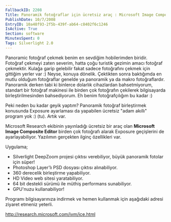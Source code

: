 ```yaml
---
FallbackID: 2208
Title: Panoramik fotoğraflar için ücretsiz araç : Microsoft Image Composite Editor
PublishDate: 10/7/2008
EntryID: 10a48f93-2f5b-439f-ab64-c8402f6c1246
IsActive: True
Section: software
MinutesSpent: 0
Tags: Silverlight 2.0
---
```

Panoramic fotoğraf çekmek benim en sevdiğim hobilerimden biridir.
Fotoğraf çekmeyi zaten severim, hatta çoğu turistik gezimin amacı
fotoğraf çekmektir. Kulağa garip gelebilir fakat sadece fotoğrafını
çekmek için gittiğim yerler var :) Neyse, konuya dönelik. Çektikten
sonra baktığımda en mutlu olduğum fotoğraflar genelde ya panoramik ya da
makro fotoğraflardır. Panoramik derken tabi ki binlerce dolarlık
cihazlardan bahsetmiyorum, standart bir fotoğraf makinesi ile birden çok
fotoğrafın çekilerek bilgisayarda birleştirilmesinden bahsediyorum. Eh
benim fotoğrafçılığım bu kadar :)

Peki neden bu kadar geyik yaptım? Panoramik fotoğraf birleştirmek
konusunda Exposure ayarlaması da yapabilen ücretsiz "adam akıllı"
program yok :) (tu). Artık var.

Microsoft Research ekibinin yayınladığı ücretsiz bir araç olan
**Microsoft Image Composite Editor** birden çok fotoğrafı alarak
Exposure geçişlerini de ayarlayabiliyor. Yazılımın gerçekten ilginç
özellikleri var.

Uygulama;

-   Silverlight DeepZoom projesi çıktısı verebiliyor, büyük panoramik
    fotolar için süper!
-   Photoshop Layer'lı PSD dosyası çıktısı alınabiliyor.
-   360 derecelik birleştirme yapabiliyor.
-   HD Video web sitesi yaratabiliyor.
-   64 bit destekli sürümü ile müthiş performans sunabiliyor.
-   GPU'nuzu kullanabiliyor!

Programı bilgisayarınıza indirmek ve hemen kullanmak için aşağıdaki
adresi ziyaret etmeniz yeterli.

<http://research.microsoft.com/ivm/ice.html>


